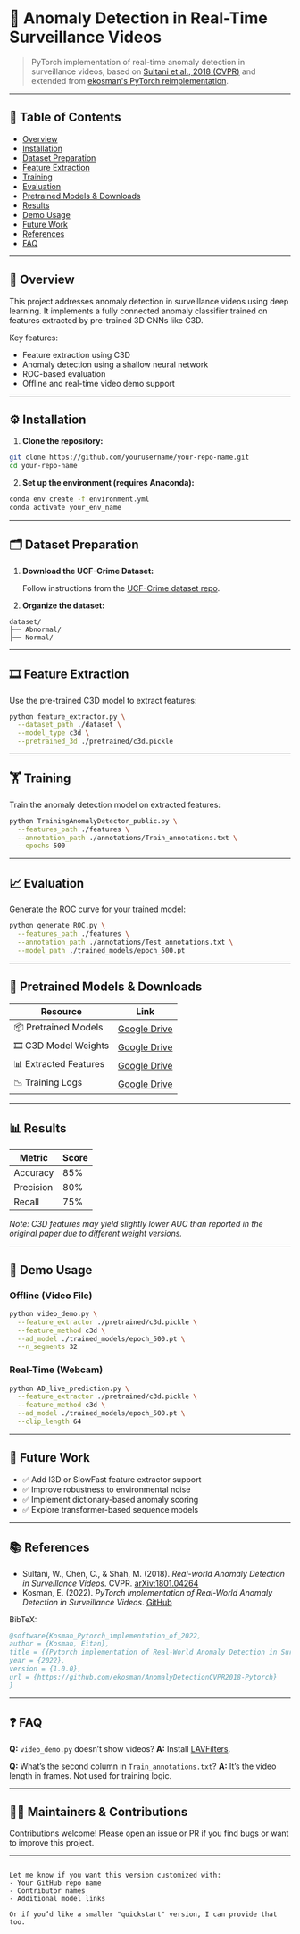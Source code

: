 # 🎥 Anomaly Detection in Real-Time Surveillance Videos

> PyTorch implementation of real-time anomaly detection in surveillance videos, based on [Sultani et al., 2018 (CVPR)](https://arxiv.org/abs/1801.04264) and extended from [ekosman's PyTorch reimplementation](https://github.com/ekosman/AnomalyDetectionCVPR2018-Pytorch).

---

## 📌 Table of Contents

- [Overview](#overview)
- [Installation](#installation)
- [Dataset Preparation](#dataset-preparation)
- [Feature Extraction](#feature-extraction)
- [Training](#training)
- [Evaluation](#evaluation)
- [Pretrained Models & Downloads](#pretrained-models--downloads)
- [Results](#results)
- [Demo Usage](#demo-usage)
- [Future Work](#future-work)
- [References](#references)
- [FAQ](#faq)

---

## 📖 Overview

This project addresses anomaly detection in surveillance videos using deep learning. It implements a fully connected anomaly classifier trained on features extracted by pre-trained 3D CNNs like C3D.

Key features:
- Feature extraction using C3D
- Anomaly detection using a shallow neural network
- ROC-based evaluation
- Offline and real-time video demo support

---

## ⚙️ Installation

1. **Clone the repository:**

```bash
git clone https://github.com/yourusername/your-repo-name.git
cd your-repo-name
````

2. **Set up the environment (requires Anaconda):**

```bash
conda env create -f environment.yml
conda activate your_env_name
```

---

## 🗂️ Dataset Preparation

1. **Download the UCF-Crime Dataset:**

   Follow instructions from the [UCF-Crime dataset repo](https://github.com/WaqasSultani/AnomalyDetectionCVPR2018).

2. **Organize the dataset:**

```
dataset/
├── Abnormal/
├── Normal/
```

---

## 🎞️ Feature Extraction

Use the pre-trained C3D model to extract features:

```bash
python feature_extractor.py \
  --dataset_path ./dataset \
  --model_type c3d \
  --pretrained_3d ./pretrained/c3d.pickle
```

---

## 🏋️ Training

Train the anomaly detection model on extracted features:

```bash
python TrainingAnomalyDetector_public.py \
  --features_path ./features \
  --annotation_path ./annotations/Train_annotations.txt \
  --epochs 500
```

---

## 📈 Evaluation

Generate the ROC curve for your trained model:

```bash
python generate_ROC.py \
  --features_path ./features \
  --annotation_path ./annotations/Test_annotations.txt \
  --model_path ./trained_models/epoch_500.pt
```

---

## 💾 Pretrained Models & Downloads

| Resource              | Link                                                                                                 |
| --------------------- | ---------------------------------------------------------------------------------------------------- |
| 📦 Pretrained Models  | [Google Drive](https://drive.google.com/drive/folders/1YGEBYNNFwxbf3uLOIsjs7NoyFKQhtBHd?usp=sharing) |
| 🎞️ C3D Model Weights | [Google Drive](https://drive.google.com/drive/folders/1ma43hGsazibXhvOQE3Dl6BaHWJZ8OfL1?usp=sharing) |
| 📊 Extracted Features | [Google Drive](https://drive.google.com/drive/folders/1S925QpBLGf2I8ySpuTXrItfQARo-4iID?usp=sharing) |
| 📉 Training Logs      | [Google Drive](https://drive.google.com/drive/folders/1PU0gjVvv-z_CJNk6BeD_NFQ3krBAnbho?usp=sharing) |

---

## 📊 Results

| Metric    | Score |
| --------- | ----- |
| Accuracy  | 85%   |
| Precision | 80%   |
| Recall    | 75%   |

*Note: C3D features may yield slightly lower AUC than reported in the original paper due to different weight versions.*

---

## 🧪 Demo Usage

### Offline (Video File)

```bash
python video_demo.py \
  --feature_extractor ./pretrained/c3d.pickle \
  --feature_method c3d \
  --ad_model ./trained_models/epoch_500.pt \
  --n_segments 32
```

### Real-Time (Webcam)

```bash
python AD_live_prediction.py \
  --feature_extractor ./pretrained/c3d.pickle \
  --feature_method c3d \
  --ad_model ./trained_models/epoch_500.pt \
  --clip_length 64
```

---

## 🔮 Future Work

* ✅ Add I3D or SlowFast feature extractor support
* ✅ Improve robustness to environmental noise
* ✅ Implement dictionary-based anomaly scoring
* ✅ Explore transformer-based sequence models

---

## 📚 References

* Sultani, W., Chen, C., & Shah, M. (2018). *Real-world Anomaly Detection in Surveillance Videos*. CVPR. [arXiv:1801.04264](https://arxiv.org/abs/1801.04264)
* Kosman, E. (2022). *PyTorch implementation of Real-World Anomaly Detection in Surveillance Videos*. [GitHub](https://github.com/ekosman/AnomalyDetectionCVPR2018-Pytorch)

BibTeX:

```bibtex
@software{Kosman_Pytorch_implementation_of_2022,
author = {Kosman, Eitan},
title = {{Pytorch implementation of Real-World Anomaly Detection in Surveillance Videos}},
year = {2022},
version = {1.0.0},
url = {https://github.com/ekosman/AnomalyDetectionCVPR2018-Pytorch}
}
```

---

## ❓ FAQ

**Q:** `video_demo.py` doesn’t show videos?
**A:** Install [LAVFilters](http://forum.doom9.org/showthread.php?t=156191).

**Q:** What’s the second column in `Train_annotations.txt`?
**A:** It’s the video length in frames. Not used for training logic.

---

## 🧑‍💻 Maintainers & Contributions

Contributions welcome! Please open an issue or PR if you find bugs or want to improve this project.

---

```

Let me know if you want this version customized with:
- Your GitHub repo name
- Contributor names
- Additional model links

Or if you’d like a smaller "quickstart" version, I can provide that too.
```
